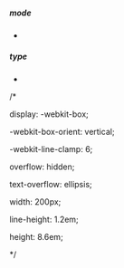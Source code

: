 
##### mode
- 

##### type
- 

/*

display: -webkit-box;

-webkit-box-orient: vertical;

-webkit-line-clamp: 6;

overflow: hidden;

text-overflow: ellipsis;

width: 200px;

line-height: 1.2em;

height: 8.6em;

*/